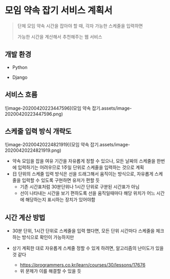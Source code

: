 # 모임 약속 잡기 서비스 계획서

> 단체 모임 약속 시간을 잡아야 할 때, 각자 가능한 스케줄을 입력하면 
>
> 가능한 시간을 계산해서 추천해주는 웹 서비스



## 개발 환경

- Python

- Django

  

## 서비스 흐름

![image-20200420223447596](모임 약속 잡기.assets/image-20200420223447596.png)



## 스케줄 입력 방식 개략도

![image-20200420224821919](모임 약속 잡기.assets/image-20200420224821919.png)

- 약속 모임을 잡을 여유 기간을 자유롭게 정할 수 있으나, 모든 날짜의 스케줄을 한번에 입력하기는 어려우므로 1주일 단위로 스케줄을 입력하는 것으로 계획
- 日 단위의 스케줄 입력 방식은 선을 드래그해서 움직이는 방식으로, 자유롭게 스케줄을 입력할 수 있도록 구현하면 유저가 편할 듯 
  - 기존 시간표처럼 30분단위나 1시간 단위로 구분된 시간표가 아님
  - 선이 나타내는 시간을 보기 편하도록 선을 움직일때마다 해당 위치가 어느 시간에 해당하는지 표시하는 장치가 있어야함



## 시간 계산 방법

- 30분 단위, 1시간 단위로 스케줄을 입력 했다면, 모든 단위 시간마다 스케줄을 체크하는 방식으로 확인이 가능하지만

- 상기 계획한 대로 자유롭게 스케줄 정할 수 있게 하려면, 알고리즘의 난이도가 있을 것 같다
  - https://programmers.co.kr/learn/courses/30/lessons/17676
  - 위 문제가 이를 해결할 수 있을 듯



